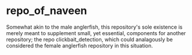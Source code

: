 # repo_of_naveen
Somewhat akin to the male anglerfish, this repository's sole existence is merely meant to supplement small, yet essential, components for another repository; the repo clickbait_detection, which could analagously be considered the female anglerfish repository in this situation.
